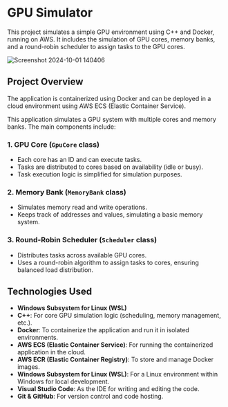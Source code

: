 # GPU Simulator

This project simulates a simple GPU environment using C++ and Docker, running on AWS. It includes the simulation of GPU cores, memory banks, and a round-robin scheduler to assign tasks to the GPU cores.

![Screenshot 2024-10-01 140406](https://github.com/user-attachments/assets/b23215ad-7c87-4419-9a88-24ce80d0894d)

## Project Overview
The application is containerized using Docker and can be deployed in a cloud environment using AWS ECS (Elastic Container Service).

This application simulates a GPU system with multiple cores and memory banks. The main components include:

### 1. **GPU Core (`GpuCore` class)**
   - Each core has an ID and can execute tasks.
   - Tasks are distributed to cores based on availability (idle or busy).
   - Task execution logic is simplified for simulation purposes.

### 2. **Memory Bank (`MemoryBank` class)**
   - Simulates memory read and write operations.
   - Keeps track of addresses and values, simulating a basic memory system.

### 3. **Round-Robin Scheduler (`Scheduler` class)**
   - Distributes tasks across available GPU cores.
   - Uses a round-robin algorithm to assign tasks to cores, ensuring balanced load distribution.

## Technologies Used

- **Windows Subsystem for Linux (WSL)**
- **C++**: For core GPU simulation logic (scheduling, memory management, etc.).
- **Docker**: To containerize the application and run it in isolated environments.
- **AWS ECS (Elastic Container Service)**: For running the containerized application in the cloud.
- **AWS ECR (Elastic Container Registry)**: To store and manage Docker images.
- **Windows Subsystem for Linux (WSL)**: For a Linux environment within Windows for local development.
- **Visual Studio Code**: As the IDE for writing and editing the code.
- **Git & GitHub**: For version control and code hosting.




